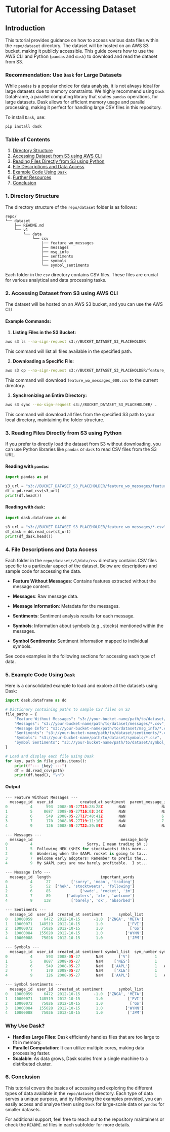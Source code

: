 # Tutorial for Accessing Dataset

## Introduction

This tutorial provides guidance on how to access various data files within the `repo/dataset` directory. The dataset will be hosted on an AWS S3 bucket, making it publicly accessible. This guide covers how to use the AWS CLI and Python (`pandas` and `dask`) to download and read the dataset from S3.

### **Recommendation: Use `Dask` for Large Datasets**

While `pandas` is a popular choice for data analysis, it is not always ideal for large datasets due to memory constraints. We highly recommend using `Dask` DataFrame, a parallel computing library that scales `pandas` operations, for large datasets. Dask allows for efficient memory usage and parallel processing, making it perfect for handling large CSV files in this repository.

To install `Dask`, use:

```bash
pip install dask
```

### Table of Contents

1. [Directory Structure](#directory-structure)
2. [Accessing Dataset from S3 using AWS CLI](#accessing-dataset-from-s3-using-aws-cli)
3. [Reading Files Directly from S3 using Python](#reading-files-directly-from-s3-using-python)
4. [File Descriptions and Data Access](#file-descriptions-and-data-access)
5. [Example Code Using `Dask`](#example-code-using-dask)
6. [Further Resources](#further-resources)
7. [Conclusion](#conclusion)

### 1. Directory Structure

The directory structure of the `repo/dataset` folder is as follows:

```
repo/
└── dataset
    ├── README.md
    └── v1
        └── data
            └── csv
                ├── feature_wo_messages
                ├── messages 
                ├── msg_info
                ├── sentiments
                ├── symbols
                └── symbol_sentiments
```

Each folder in the `csv` directory contains CSV files. These files are crucial for various analytical and data processing tasks.

### 2. Accessing Dataset from S3 using AWS CLI

The dataset will be hosted on an AWS S3 bucket, and you can use the AWS CLI.

#### **Example Commands:**

1. **Listing Files in the S3 Bucket:**

```bash
aws s3 ls --no-sign-request s3://BUCKET_DATASET_S3_PLACEHOLDER
```

This command will list all files available in the specified path.

2. **Downloading a Specific File:**

```bash
aws s3 cp --no-sign-request s3://BUCKET_DATASET_S3_PLACEHOLDER/feature_wo_messages/feature_wo_messages_000.csv .
```

This command will download `feature_wo_messages_000.csv` to the current directory.

3. **Synchronizing an Entire Directory:**

```bash
aws s3 sync --no-sign-request s3://BUCKET_DATASET_S3_PLACEHOLDER/ .
```

This command will download all files from the specified S3 path to your local directory, maintaining the folder structure.

### 3. Reading Files Directly from S3 using Python

If you prefer to directly load the dataset from S3 without downloading, you can use Python libraries like `pandas` or `dask` to read CSV files from the S3 URL.

#### **Reading with `pandas`:**

```python
import pandas as pd

s3_url = "s3://BUCKET_DATASET_S3_PLACEHOLDER/feature_wo_messages/feature_wo_messages_000.csv"
df = pd.read_csv(s3_url)
print(df.head())
```

#### **Reading with `dask`:**

```python
import dask.dataframe as dd

s3_url = "s3://BUCKET_DATASET_S3_PLACEHOLDER/feature_wo_messages/*.csv"
df_dask = dd.read_csv(s3_url)
print(df_dask.head())
```

### 4. File Descriptions and Data Access

Each folder in the `repo/dataset/v1/data/csv` directory contains CSV files specific to a particular aspect of the dataset. Below are descriptions and sample code for accessing the data.

- **Feature Without Messages**: Contains features extracted without the message content.
  
- **Messages**: Raw message data.
  
- **Message Information**: Metadata for the messages.
  
- **Sentiments**: Sentiment analysis results for each message.
  
- **Symbols**: Information about symbols (e.g., stocks) mentioned within the messages.
  
- **Symbol Sentiments**: Sentiment information mapped to individual symbols.

See code examples in the following sections for accessing each type of data.

### 5. Example Code Using `Dask`

Here is a consolidated example to load and explore all the datasets using Dask:

```python
import dask.dataframe as dd

# Dictionary containing paths to sample CSV files on S3
file_paths = {
    "Feature Without Messages": "s3://your-bucket-name/path/to/dataset/feature_wo_messages/*.csv",
    "Messages": "s3://your-bucket-name/path/to/dataset/messages/*.csv",
    "Message Info": "s3://your-bucket-name/path/to/dataset/msg_info/*.csv",
    "Sentiments": "s3://your-bucket-name/path/to/dataset/sentiments/*.csv",
    "Symbols": "s3://your-bucket-name/path/to/dataset/symbols/*.csv",
    "Symbol Sentiments": "s3://your-bucket-name/path/to/dataset/symbol_sentiments/*.csv"
}

# Load and display each file using Dask
for key, path in file_paths.items():
    print(f"--- {key} ---")
    df = dd.read_csv(path)
    print(df.head(), "\n") 
```

#### Output
```py
--- Feature Without Messages ---
  message_id  user_id            created_at sentiment  parent_message_id  in_reply_to_message_id symbol_list
0          4      593  2008-05-27T15:28:28Z       NaN                NaN                     NaN       ['V']
1          5     8687  2008-05-27T16:03:34Z       NaN                NaN                     NaN     ['NES']
2          6      549  2008-05-27T17:48:41Z       NaN                6.0                     NaN    ['AAPL']
3          7      170  2008-05-27T19:11:10Z       NaN                7.0                     NaN     ['XLE']
4          9      126  2008-05-27T22:39:09Z       NaN                NaN                     NaN    ['AAPL'] 

--- Messages ---
  message_id                                       message_body
0          4                        Sorry, I mean trading $V ;)
1          5  Following HEK ($HEK for stocktweets) this morn...
2          6  Wondering when the $AAPL rocket is going to ta...
3          7  Welcome early adopters! Remember to prefix the...
4          9  My $AAPL puts are now barely profitable.  I st... 

--- Message Info ---
  message_id  length                      important_words
0          4      27         ['sorry', 'mean', 'trading']
1          5      52  ['hek', 'stocktweets', 'following']
2          6      85             ['wwdc', 'rocket', 'im']
3          7      89       ['adopters', 'xle', 'welcome']
4          9     138         ['barely', 'ok', 'absorbed'] 

--- Sentiments ---
  message_id  user_id  created_at sentiment       symbol_list
0   10000059     6472  2012-10-15      -1.0  ['ZNGA', 'META']
1   10000071   148519  2012-10-15       1.0           ['FVI']
2   10000072    75026  2012-10-15       1.0            ['GS']
3   10000084   155028  2012-10-15       1.0          ['WYNN']
4   10000088    75026  2012-10-15       1.0           ['JPM'] 

--- Symbols ---
  message_id  user_id  created_at sentiment symbol_list  sym_number symbol
0          4      593  2008-05-27       NaN       ['V']           1      V
1          5     8687  2008-05-27       NaN     ['NES']           1    NES
2          6      549  2008-05-27       NaN    ['AAPL']           1   AAPL
3          7      170  2008-05-27       NaN     ['XLE']           1    XLE
4          9      126  2008-05-27       NaN    ['AAPL']           1   AAPL 

--- Symbol Sentiments ---
  message_id  user_id  created_at sentiment       symbol_list
0   10000059     6472  2012-10-15      -1.0  ['ZNGA', 'META']
1   10000071   148519  2012-10-15       1.0           ['FVI']
2   10000072    75026  2012-10-15       1.0            ['GS']
3   10000084   155028  2012-10-15       1.0          ['WYNN']
4   10000088    75026  2012-10-15       1.0           ['JPM'] 


```

### **Why Use Dask?**

- **Handles Large Files**: Dask efficiently handles files that are too large to fit in memory.
- **Parallel Computation**: It can utilize multiple cores, making data processing faster.
- **Scalable**: As data grows, Dask scales from a single machine to a distributed cluster.


### 6. Conclusion

This tutorial covers the basics of accessing and exploring the different types of data available in the `repo/dataset` directory. Each type of data serves a unique purpose, and by following the examples provided, you can easily access and analyze them using `Dask` for large-scale data or `pandas` for smaller datasets.

For additional support, feel free to reach out to the repository maintainers or check the `README.md` files in each subfolder for more details.
